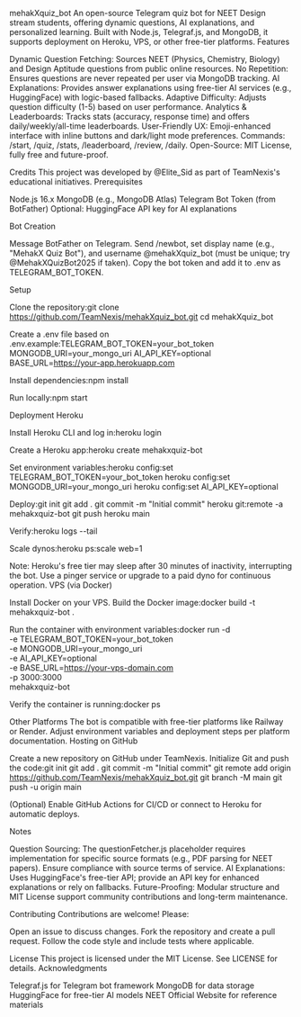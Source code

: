 mehakXquiz_bot
An open-source Telegram quiz bot for NEET Design stream students, offering dynamic questions, AI explanations, and personalized learning. Built with Node.js, Telegraf.js, and MongoDB, it supports deployment on Heroku, VPS, or other free-tier platforms.
Features

Dynamic Question Fetching: Sources NEET (Physics, Chemistry, Biology) and Design Aptitude questions from public online resources.
No Repetition: Ensures questions are never repeated per user via MongoDB tracking.
AI Explanations: Provides answer explanations using free-tier AI services (e.g., HuggingFace) with logic-based fallbacks.
Adaptive Difficulty: Adjusts question difficulty (1-5) based on user performance.
Analytics & Leaderboards: Tracks stats (accuracy, response time) and offers daily/weekly/all-time leaderboards.
User-Friendly UX: Emoji-enhanced interface with inline buttons and dark/light mode preferences.
Commands: /start, /quiz, /stats, /leaderboard, /review, /daily.
Open-Source: MIT License, fully free and future-proof.

Credits
This project was developed by @Elite_Sid as part of TeamNexis's educational initiatives.
Prerequisites

Node.js 16.x
MongoDB (e.g., MongoDB Atlas)
Telegram Bot Token (from BotFather)
Optional: HuggingFace API key for AI explanations

Bot Creation

Message BotFather on Telegram.
Send /newbot, set display name (e.g., "MehakX Quiz Bot"), and username @mehakXquiz_bot (must be unique; try @MehakXQuizBot2025 if taken).
Copy the bot token and add it to .env as TELEGRAM_BOT_TOKEN.

Setup

Clone the repository:git clone https://github.com/TeamNexis/mehakXquiz_bot.git
cd mehakXquiz_bot


Create a .env file based on .env.example:TELEGRAM_BOT_TOKEN=your_bot_token
MONGODB_URI=your_mongo_uri
AI_API_KEY=optional
BASE_URL=https://your-app.herokuapp.com


Install dependencies:npm install


Run locally:npm start



Deployment
Heroku

Install Heroku CLI and log in:heroku login


Create a Heroku app:heroku create mehakxquiz-bot


Set environment variables:heroku config:set TELEGRAM_BOT_TOKEN=your_bot_token
heroku config:set MONGODB_URI=your_mongo_uri
heroku config:set AI_API_KEY=optional


Deploy:git init
git add .
git commit -m "Initial commit"
heroku git:remote -a mehakxquiz-bot
git push heroku main


Verify:heroku logs --tail


Scale dynos:heroku ps:scale web=1



Note: Heroku's free tier may sleep after 30 minutes of inactivity, interrupting the bot. Use a pinger service or upgrade to a paid dyno for continuous operation.
VPS (via Docker)

Install Docker on your VPS.
Build the Docker image:docker build -t mehakxquiz-bot .


Run the container with environment variables:docker run -d \
  -e TELEGRAM_BOT_TOKEN=your_bot_token \
  -e MONGODB_URI=your_mongo_uri \
  -e AI_API_KEY=optional \
  -e BASE_URL=https://your-vps-domain.com \
  -p 3000:3000 \
  mehakxquiz-bot


Verify the container is running:docker ps



Other Platforms
The bot is compatible with free-tier platforms like Railway or Render. Adjust environment variables and deployment steps per platform documentation.
Hosting on GitHub

Create a new repository on GitHub under TeamNexis.
Initialize Git and push the code:git init
git add .
git commit -m "Initial commit"
git remote add origin https://github.com/TeamNexis/mehakXquiz_bot.git
git branch -M main
git push -u origin main


(Optional) Enable GitHub Actions for CI/CD or connect to Heroku for automatic deploys.

Notes

Question Sourcing: The questionFetcher.js placeholder requires implementation for specific source formats (e.g., PDF parsing for NEET papers). Ensure compliance with source terms of service.
AI Explanations: Uses HuggingFace's free-tier API; provide an API key for enhanced explanations or rely on fallbacks.
Future-Proofing: Modular structure and MIT License support community contributions and long-term maintenance.

Contributing
Contributions are welcome! Please:

Open an issue to discuss changes.
Fork the repository and create a pull request.
Follow the code style and include tests where applicable.

License
This project is licensed under the MIT License. See LICENSE for details.
Acknowledgments

Telegraf.js for Telegram bot framework
MongoDB for data storage
HuggingFace for free-tier AI models
NEET Official Website for reference materials

